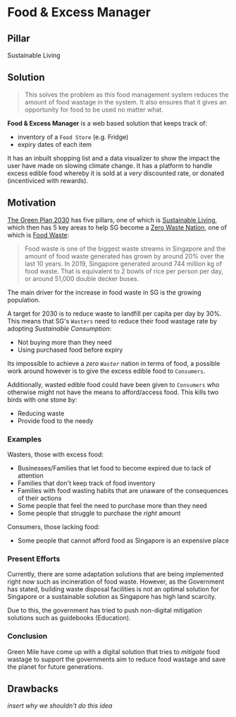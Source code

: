 # Food & Excess Manager

## Pillar

Sustainable Living

## Solution

> This solves the problem as this food management system reduces the 
> amount of food wastage in the system. It also ensures that it gives an 
> opportunity for food to be used no matter what.

__Food & Excess Manager__ is a web based solution that keeps track of: 
- inventory of a `Food Store` (e.g. Fridge)
- expiry dates of each item

It has an inbuilt shopping list and a data visualizer to show the 
impact the user have made on slowing climate change. It has a platform
to handle excess edible food whereby it is sold at a _very_ discounted 
rate, or donated (incentiviced with rewards).

## Motivation

[The Green Plan 2030] has five pillars, one of which is 
[Sustainable Living], which then has 5 key areas to help SG become a
[Zero Waste Nation], one of which is [Food Waste]:

> Food waste is one of the biggest waste streams in Singapore and the 
> amount of food waste generated has grown by around 20% over the last 
> 10 years. In 2019, Singapore generated around 744 million kg of food 
> waste. That is equivalent to 2 bowls of rice per person per day, or 
> around 51,000 double decker buses.

The main driver for the increase in food waste in SG is the growing 
population.

A target for 2030 is to reduce waste to landfill per capita per day by 
30%. This means that SG's `Wasters` need to reduce their food wastage 
rate by adopting _Sustainable Consumption_:

- Not buying more than they need
- Using purchased food before expiry

Its impossible to achieve a _zero `Waster`_ nation in terms of food, 
a possible work around however is to give the excess edible food to 
`Consumers`.

Additionally, wasted edible food could have been given to `Consumers`
who otherwise might not have the means to afford/access food. This kills 
two birds with one stone by:

- Reducing waste
- Provide food to the needy

[Food Waste]: https://towardszerowaste.gov.sg/foodwaste/
[Sustainable Living]: https://greenplan.gov.sg/key-focus-areas/sustainable-living/
[The Green Plan 2030]: https://greenplan.gov.sg/
[Zero Waste Nation]: https://towardszerowaste.gov.sg/

### Examples

Wasters, those with excess food:
- Businesses/Families that let food to become expired due to lack of attention
- Families that don't keep track of food inventory 
- Families with food wasting habits that are unaware of the consequences of their actions
- Some people that feel the need to purchase more than they need
- Some people that struggle to purchase the _right_ amount

Consumers, those lacking food:
- Some people that cannot afford food as Singapore is an expensive place

### Present Efforts

Currently, there are some adaptation solutions that are being implemented 
right now such as incineration of food waste. However, as the Government 
has stated, building waste disposal facilities is not an optimal solution 
for Singapore or a sustainable solution as Singapore has high land scarcity. 

Due to this, the government has tried to push non-digital mitigation solutions 
such as guidebooks (Education).

### Conclusion

Green Mile have come up with a digital solution that tries to _mitigate_
food wastage to support the governments aim to reduce food wastage and 
save the planet for future generations.

## Drawbacks

_insert why we shouldn't do this idea_
